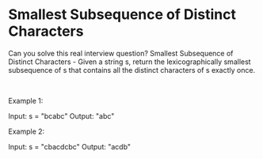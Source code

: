 # Smallest Subsequence of Distinct Characters

Can you solve this real interview question? Smallest Subsequence of Distinct Characters - Given a string s, return the lexicographically smallest subsequence of s that contains all the distinct characters of s exactly once.

 

Example 1:


Input: s = "bcabc"
Output: "abc"


Example 2:


Input: s = "cbacdcbc"
Output: "acdb"